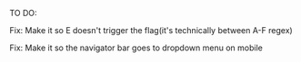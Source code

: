 TO DO:



Fix: Make it so E doesn't trigger the flag(it's technically between A-F regex)


Fix: Make it so the navigator bar goes to dropdown menu on mobile